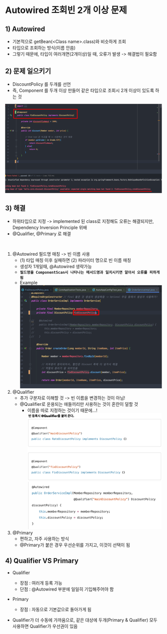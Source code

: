 <link href="../md_config/style.css" rel="stylesheet">

# Autowired 조회빈 2개 이상 문제

## 1) Autowired

- 기본적으로 getBean(\<Class name>.class)와 비슷하게 조회
- 타입으로 조회하는 방식(이름 안씀)
- 그렇기 때문에, 타입이 여러개면(2개이상)일 때, 오류가 발생 -> 해결법이 필요함

## 2) 문제 일으키기

- DiscountPolicy 를 두개를 선언
- 즉, Component 를 두개 이상 만들어 같은 타입으로 조회시 2개 이상이 있도록 하는 것

<img src='images/2021-09-09-07-05-38.png' />

## 3) 해결

- 하위타입으로 지정 -> implemented 된 class로 지정해도 오류는 해결되지만, Dependency Inversion Principle 위배
- @Qualifier, @Primary 로 해결

<br>

1. @Autowired 필드명 매칭 -> 빈 이름 사용
   - (1) 타입 매칭 이후 실패하면 (2) 파라미터 명으로 빈 이름 매칭
   - 생성자 1개일때, @Autowired 생략가능
   - **`필드명을 ComponentScan시 나타나는 메서드명과 일치시키면 알아서 오류를 피하게 됨`**
   - Example  
     <img src='images/2021-09-09-07-12-42.png' />
2. @Qualifier
   - 추가 구분자로 이해할 것 -> 빈 이름을 변경하는 것이 아님!
   - @Qualifier로 운용되는 애들끼리만 사용하는 것이 혼란이 덜할 것
     - 이름을 따로 지정하는 것이기 때문에...!
       <img src='images/2021-09-09-07-22-19.png' />  
       <img src='images/2021-09-09-07-22-41.png' />
3. @Primary
   - 편하고, 자주 사용하는 방식
   - @Primary가 붙은 경우 우선순위를 가지고, 이것이 선택이 됨

## 4) Qualifier VS Primary

- Qualifier

  - 장점 : 여러개 등록 가능
  - 단점 : @Autowired 부분에 일일히 기입해주어야 함

- Primary

  - 장점 : 자동으로 기본값으로 돌아가게 됨

- Qualifier가 더 수동에 가까움으로, 같은 대상에 두개(Primary & Qualifier) 모두 사용하면 Qualifier가 우선권이 있음
